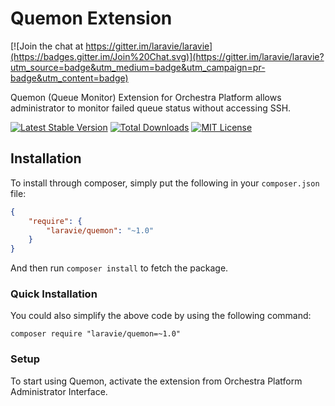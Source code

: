 Quemon Extension
==============

[![Join the chat at https://gitter.im/laravie/laravie](https://badges.gitter.im/Join%20Chat.svg)](https://gitter.im/laravie/laravie?utm_source=badge&utm_medium=badge&utm_campaign=pr-badge&utm_content=badge)

Quemon (Queue Monitor) Extension for Orchestra Platform allows administrator to monitor failed queue status without accessing SSH.

[![Latest Stable Version](https://img.shields.io/github/release/laravie/quemon.svg?style=flat-square)](https://packagist.org/packages/laravie/quemon)
[![Total Downloads](https://img.shields.io/packagist/dt/laravie/quemon.svg?style=flat-square)](https://packagist.org/packages/laravie/quemon)
[![MIT License](https://img.shields.io/packagist/l/laravie/quemon.svg?style=flat-square)](https://packagist.org/packages/laravie/quemon)

## Installation

To install through composer, simply put the following in your `composer.json` file:

```json
{
    "require": {
        "laravie/quemon": "~1.0"
    }
}
```

And then run `composer install` to fetch the package.

### Quick Installation

You could also simplify the above code by using the following command:

    composer require "laravie/quemon=~1.0"

### Setup

To start using Quemon, activate the extension from Orchestra Platform Administrator Interface.
